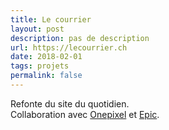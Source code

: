 ```yaml
---
title: Le courrier
layout: post
description: pas de description
url: https://lecourrier.ch
date: 2018-02-01
tags: projets
permalink: false
---
```

Refonte du site du quotidien.  
Collaboration avec <a href="//onepixel.ch" target="_blank">Onepixel</a> et <a href="https://epicstudio.ch/" target="_blank">Epic</a>. 
